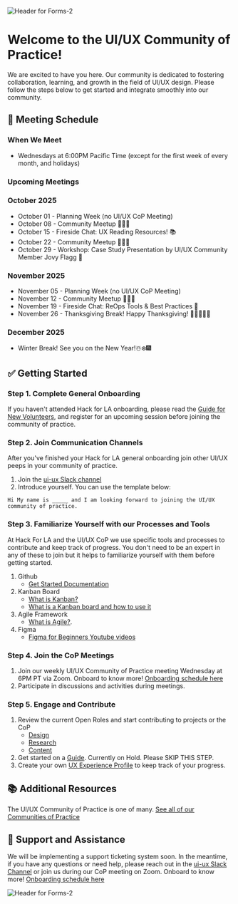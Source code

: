 ![Header for Forms-2](https://github.com/hackforla/UI-UX/assets/86335455/ad981b67-e6bf-4037-8638-e5b8e3182330)


# Welcome to the UI/UX Community of Practice! 

We are excited to have you here. Our community is dedicated to fostering collaboration, learning, and growth in the field of UI/UX design. Please follow the steps below to get started and integrate smoothly into our community.

## :calendar: Meeting Schedule
### When We Meet
- Wednesdays at 6:00PM Pacific Time (except for the first week of every month, and holidays)

### Upcoming Meetings

### October 2025
- October 01 - Planning Week (no UI/UX CoP Meeting)
- October 08 - Community Meetup 👥📍🙌 
- October 15 - Fireside Chat: UX Reading Resources! 📚 
- October 22 - Community Meetup 👥📍🙌 
- October 29 - Workshop: Case Study Presentation by UI/UX Community Member Jovy Flagg 🔖 

### November 2025
- November 05 - Planning Week (no UI/UX CoP Meeting) 
- November 12 - Community Meetup 👥📍🙌 
- November 19 - Fireside Chat: ReOps Tools & Best Practices 🧰
- November 26 - Thanksgiving Break! Happy Thanksgiving! 🦃🍁🍗🍂🌽

### December 2025
- Winter Break! See you on the New Year!☃️❄️🎆 

## :white_check_mark: Getting Started
### Step 1. Complete General Onboarding
If you haven't attended Hack for LA onboarding, please read the [Guide for New Volunteers](https://www.hackforla.org/getting-started), and register for an upcoming session before joining the community of practice.  

### Step 2. Join Communication Channels
After you've finished your Hack for LA general onboarding join other UI/UX peeps in your community of practice.   
1. Join the [ui-ux Slack channel](https://hackforla.slack.com/archives/C017ESHSMNG) 
2. Introduce yourself. You can use the template below:
``` 
Hi My name is _____ and I am looking forward to joining the UI/UX community of practice.
```

### Step 3. Familiarize Yourself with our Processes and Tools
At Hack For LA and the UI/UX CoP we use specific tools and processes to contribute and keep track of progress. You don't need to be an expert in any of these to join but it helps to familiarize yourself with them before getting started.
1. Github
   - [Get Started Documentation](https://docs.github.com/en/get-started)
2. Kanban Board
   - [What is Kanban?](https://www.atlassian.com/agile/kanban)
   - [What is a Kanban board and how to use it](https://www.atlassian.com/agile/kanban)
3. Agile Framework
   - [What is Agile?](https://www.atlassian.com/agile).
4. Figma
   - [Figma for Beginners Youtube videos](https://www.youtube.com/watch?v=dXQ7IHkTiMM&ab_channel=Figma)
   
### Step 4. Join the CoP Meetings  
1. Join our weekly UI/UX Community of Practice meeting Wednesday at 6PM PT via Zoom. Onboard to know more! [Onboarding schedule here](https://www.meetup.com/hackforla/)
2. Participate in discussions and activities during meetings.

### Step 5. Engage and Contribute
1. Review the current Open Roles and start contributing to projects or the CoP
   - [Design](https://github.com/orgs/hackforla/projects/67/views/4)
   - [Research](https://github.com/orgs/hackforla/projects/67/views/8)
   - [Content](https://github.com/orgs/hackforla/projects/67/views/9)
2. Get started on a [Guide](https://github.com/orgs/hackforla/projects/58/views/4). Currently on Hold. Please SKIP THIS STEP. 
3. Create your own [UX Experience Profile](https://docs.google.com/presentation/d/1YK7HAiW8-XPI57G8LfY2dgjxN7JknTE0262mhcvhLhQ/edit?slide=id.p#slide=id.p) to keep track of your progress.
 
## :books: Additional Resources
The UI/UX Community of Practice is one of many. [See all of our Communities of Practice](https://github.com/hackforla/communities-of-practice/blob/main/README.md)

## :handshake: Support and Assistance
We will be implementing a support ticketing system soon. In the meantime, if you have any questions or need help, please reach out in the [ui-ux Slack Channel](https://hackforla.slack.com/archives/C017ESHSMNG) or join us during our CoP meeting on Zoom. Onboard to know more! [Onboarding schedule here](https://www.meetup.com/hackforla/)


![Header for Forms-2](https://github.com/user-attachments/assets/c7913dae-7be0-4de6-9392-39f71d3143c3)
